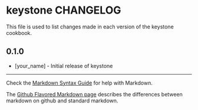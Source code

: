 # keystone CHANGELOG

This file is used to list changes made in each version of the keystone cookbook.

## 0.1.0
- [your_name] - Initial release of keystone

- - -
Check the [Markdown Syntax Guide](http://daringfireball.net/projects/markdown/syntax) for help with Markdown.

The [Github Flavored Markdown page](http://github.github.com/github-flavored-markdown/) describes the differences between markdown on github and standard markdown.
